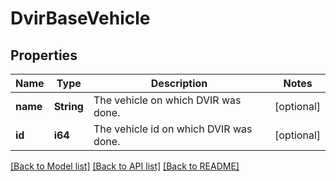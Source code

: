 # DvirBaseVehicle

## Properties
Name | Type | Description | Notes
------------ | ------------- | ------------- | -------------
**name** | **String** | The vehicle on which DVIR was done. | [optional] 
**id** | **i64** | The vehicle id on which DVIR was done. | [optional] 

[[Back to Model list]](../README.md#documentation-for-models) [[Back to API list]](../README.md#documentation-for-api-endpoints) [[Back to README]](../README.md)


